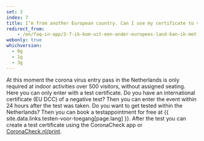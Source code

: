 ```yaml
---
set: 3
index: 7
title: I’m from another European country. Can I use my certificate to visit an event or location in the Netherlands?
redirect_from:
    - /en/faq-in-app/3-7-ik-kom-uit-een-ander-europees-land-kan-ik-met-mijn-bewijs-naar-nederlands-evenement
webonly: true
whichversion:
  - 0g
  - 1g
  - 3g
---
```

At this moment the corona virus entry pass in the Netherlands is only required at indoor activities over 500 visitors, without assigned seating. Here you can only enter with a test certificate. Do you have an international certificate (EU DCC) of a negative test? Then you can enter the event within 24 hours after the test was taken. Do you want to get tested within the Netherlands? Then you can book a testappointment for free at {{ site.data.links.testen-voor-toegang[page.lang] }}. After the test you can create a test certificate using the CoronaCheck app or [CoronaCheck.nl/print](/en/print).
